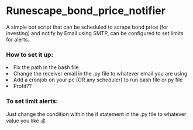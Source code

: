 # Runescape_bond_price_notifier
A simple bot script that can be scheduled to scrape bond price (for investing) and notify by Email using SMTP, can be configured to set limits for alerts.

<h3> How to set it up: </h3>
<li>
  Fix the path in the bash file
</li>
<li> Change the receiver email in the .py file to whatever email you are using </li>
<li> Add a cronjob on your pc (OR any scheduler) to run bash file or py file </li>
<li> Profit??</li>


<h3> To set limit alerts: </h3>

Just change the condition within the if statement in the .py file to whatever value you like 💰
